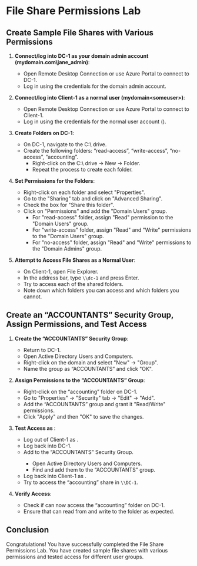 # File Share Permissions Lab

## Create Sample File Shares with Various Permissions

1. **Connect/log into DC-1 as your domain admin account (mydomain.com\jane_admin)**:
   - Open Remote Desktop Connection or use Azure Portal to connect to DC-1.
   - Log in using the credentials for the domain admin account.

2. **Connect/log into Client-1 as a normal user (mydomain\<someuser>)**:
   - Open Remote Desktop Connection or use Azure Portal to connect to Client-1.
   - Log in using the credentials for the normal user account (<someuser>).

3. **Create Folders on DC-1**:
   - On DC-1, navigate to the C:\ drive.
   - Create the following folders: “read-access”, “write-access”, “no-access”, “accounting”.
     - Right-click on the C:\ drive -> New -> Folder.
     - Repeat the process to create each folder.

4. **Set Permissions for the Folders**:
   - Right-click on each folder and select "Properties".
   - Go to the "Sharing" tab and click on "Advanced Sharing".
   - Check the box for "Share this folder".
   - Click on "Permissions" and add the "Domain Users" group.
     - For "read-access" folder, assign "Read" permission to the "Domain Users" group.
     - For "write-access" folder, assign "Read" and "Write" permissions to the "Domain Users" group.
     - For "no-access" folder, assign "Read" and "Write" permissions to the "Domain Admins" group.

5. **Attempt to Access File Shares as a Normal User**:
   - On Client-1, open File Explorer.
   - In the address bar, type `\\dc-1` and press Enter.
   - Try to access each of the shared folders.
   - Note down which folders you can access and which folders you cannot.

## Create an “ACCOUNTANTS” Security Group, Assign Permissions, and Test Access

1. **Create the “ACCOUNTANTS” Security Group**:
   - Return to DC-1.
   - Open Active Directory Users and Computers.
   - Right-click on the domain and select "New" -> "Group".
   - Name the group as “ACCOUNTANTS” and click "OK".

2. **Assign Permissions to the “ACCOUNTANTS” Group**:
   - Right-click on the “accounting” folder on DC-1.
   - Go to "Properties" -> "Security" tab -> "Edit" -> "Add".
   - Add the “ACCOUNTANTS” group and grant it "Read/Write" permissions.
   - Click "Apply" and then "OK" to save the changes.

3. **Test Access as <someuser>**:
   - Log out of Client-1 as <someuser>.
   - Log back into DC-1.
   - Add <someuser> to the “ACCOUNTANTS” Security Group.
     - Open Active Directory Users and Computers.
     - Find <someuser> and add them to the “ACCOUNTANTS” group.
   - Log back into Client-1 as <someuser>.
   - Try to access the “accounting” share in `\\DC-1`. 

4. **Verify Access**:
   - Check if <someuser> can now access the “accounting” folder on DC-1.
   - Ensure that <someuser> can read from and write to the folder as expected.

## Conclusion

Congratulations! You have successfully completed the File Share Permissions Lab. 
You have created sample file shares with various permissions and tested access for different user groups.
